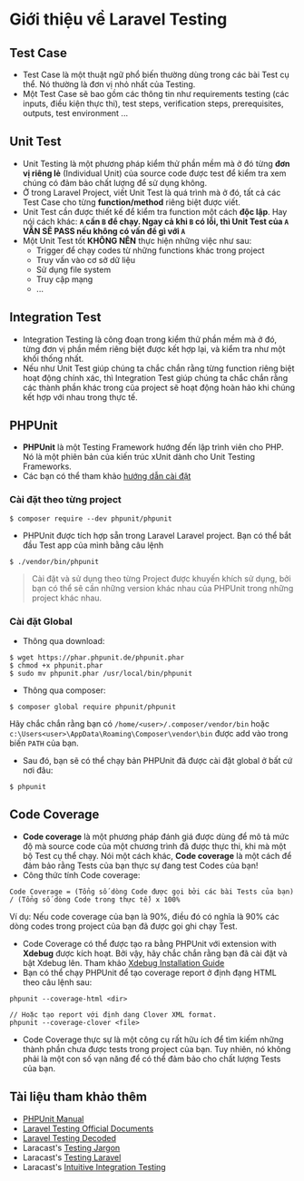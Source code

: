 # Giới thiệu về Laravel Testing

## Test Case
- Test Case là một thuật ngữ phổ biến thường dùng trong các bài Test cụ thể. Nó thường là đơn vị nhỏ nhất của Testing.
- Một Test Case sẽ bao gồm các thông tin như requirements testing (các inputs, điều kiện thực thi), test steps, verification steps, prerequisites, outputs, test environment ...

## Unit Test
- Unit Testing là một phương pháp kiểm thử phần mềm mà ở đó từng **đơn vị riêng lẻ** (Individual Unit) của source code được test để kiểm tra xem chúng có đảm bảo chất lượng để sử dụng không.
- Ở trong Laravel Project, viết Unit Test là quá trình mà ở đó, tất cả các Test Case cho từng **function/method** riêng biệt được viết.
- Unit Test cần được thiết kế để kiểm tra function một cách **độc lập**. Hay nói cách khác: **`A` cần `B` để chạy. Ngay cả khi `B` có lỗi, thì Unit Test của `A` VẪN SẼ PASS nếu không có vấn đề gì với `A`**
- Một Unit Test tốt **KHÔNG NÊN** thực hiện những việc như sau:
    - Trigger để chạy codes từ những functions khác trong project
    - Truy vấn vào cơ sở dữ liệu
    - Sử dụng file system
    - Truy cập mạng
    - ...

## Integration Test
- Integration Testing là công đoạn trong kiểm thử phần mềm mà ở đó, từng đơn vị phần mềm riêng biệt được kết hợp lại, và kiểm tra như một khối thống nhất.
- Nếu như Unit Test giúp chúng ta chắc chắn rằng từng function riêng biệt hoạt động chính xác, thì Integration Test giúp chúng ta chắc chắn rằng các thành phần khác trong của project sẽ hoạt động hoàn hảo khi chúng kết hợp với nhau trong thực tế.

## PHPUnit
- **PHPUnit** là một Testing Framework hướng đến lập trình viên cho PHP. Nó là một phiên bản của kiến trúc xUnit dành cho Unit Testing Frameworks.
- Các bạn có thể tham khảo [hướng dẫn cài đặt](https://phpunit.de/getting-started.html)

### Cài đặt theo từng project
```
$ composer require --dev phpunit/phpunit
```

- PHPUnit được tích hợp sẵn trong Laravel Laravel project. Bạn có thể bắt đầu Test app của mình bằng câu lệnh
```
$ ./vendor/bin/phpunit
```

> Cài đặt và sử dụng theo từng Project được khuyến khích sử dụng, bởi bạn có thể sẽ cần những version khác nhau của PHPUnit trong những project khác nhau.

### Cài đặt Global

- Thông qua download:
```
$ wget https://phar.phpunit.de/phpunit.phar
$ chmod +x phpunit.phar
$ sudo mv phpunit.phar /usr/local/bin/phpunit
```
- Thông qua composer:
```
$ composer global require phpunit/phpunit
```

Hãy chắc chắn rằng bạn có `/home/<user>/.composer/vendor/bin` hoặc `c:\Users<user>\AppData\Roaming\Composer\vendor\bin` được add vào trong biến `PATH` của bạn.

- Sau đó, bạn sẽ có thể chạy bản PHPUnit đã được cài đặt global ở bất cứ nơi đâu:
```
$ phpunit
```

## Code Coverage
- **Code coverage** là một phương pháp đánh giá được dùng để mô tả mức độ mà source code của một chương trình đã được thực thi, khi mà một bộ Test cụ thể chạy. Nói một cách khác, **Code coverage** là một cách để đảm bảo rằng Tests của bạn thực sự đang test Codes của bạn!
- Công thức tính Code coverage:
```
Code Coverage = (Tổng số dòng Code được gọi bởi các bài Tests của bạn) / (Tổng số dòng Code trong thực tế) x 100%
```

Ví dụ: Nếu code coverage của bạn là 90%, điều đó có nghĩa là 90% các dòng codes trong project của bạn đã được gọi ghi chạy Test.
- Code Coverage có thể được tạo ra bằng PHPUnit với extension with **Xdebug** được kích hoạt. Bởi vậy, hãy chắc chắn rằng bạn đã cài đặt và bật Xdebug lên. Tham khảo [Xdebug Installation Guide](https://xdebug.org/docs/install)
- Bạn có thể chạy PHPUnit để tạo coverage report ở định đạng HTML theo câu lệnh sau:
```
phpunit --coverage-html <dir>

// Hoặc tạo report với định dạng Clover XML format.
phpunit --coverage-clover <file>
```
- Code Coverage thực sự là một công cụ rất hữu ích để tìm kiếm những thành phần chưa được tests trong project của bạn. Tuy nhiên, nó không phải là một con số vạn năng để có thể đảm bảo cho chất lượng Tests của bạn.

## Tài liệu tham khảo thêm
- [PHPUnit Manual](https://phpunit.de/manual/current/en/phpunit-book.pdf)
- [Laravel Testing Official Documents](https://laravel.com/docs/master/testing)
- [Laravel Testing Decoded](https://leanpub.com/laravel-testing-decoded)
- Laracast's [Testing Jargon](https://laracasts.com/series/testing-jargon)
- Laracast's [Testing Laravel](https://laracasts.com/series/phpunit-testing-in-laravel)
- Laracast's [Intuitive Integration Testing](https://laracasts.com/series/intuitive-integration-testing)
